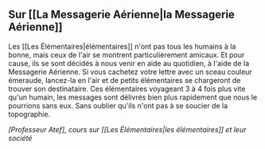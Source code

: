 ## **Sur [[La Messagerie Aérienne|la Messagerie Aérienne]]**
Les [[Les Élémentaires|élémentaires]] n'ont pas tous les humains à la bonne, mais ceux de l'air se montrent particulièrement amicaux. Et pour cause, ils se sont décidés à nous venir en aide au quotidien, à l'aide de la Messagerie Aérienne. Si vous cachetez votre lettre avec un sceau couleur émeraude, lancez-la en l'air et de petits élémentaires se chargeront de trouver son destinataire. Ces élémentaires voyageant 3 à 4 fois plus vite qu'un humain, les messages sont délivrés bien plus rapidement que nous le pourrions sans eux. Sans oublier qu'ils n'ont pas à se soucier de la topographie.

*[Professeur Atef], cours sur [[Les Élémentaires|les élémentaires]] et leur société*